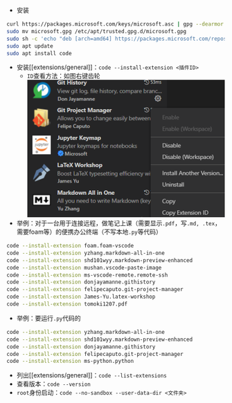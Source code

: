 - 安装
```sh
curl https://packages.microsoft.com/keys/microsoft.asc | gpg --dearmor > microsoft.gpg
sudo mv microsoft.gpg /etc/apt/trusted.gpg.d/microsoft.gpg
sudo sh -c 'echo "deb [arch=amd64] https://packages.microsoft.com/repos/vscode stable main" > /etc/apt/sources.list.d/vscode.list'
sudo apt update
sudo apt install code
```
- 安装[[extensions/general]]：`code --install-extension <插件ID>`
  - `ID`查看方法：如图右键齿轮![](extension-id.png)
- 举例：对于一台用于连接远程，做笔记上课（需要显示`.pdf`，写`.md, .tex`，需要foam等）的便携办公终端（不写本地`.py`等代码）
```sh
code --install-extension foam.foam-vscode
code --install-extension yzhang.markdown-all-in-one
code --install-extension shd101wyy.markdown-preview-enhanced
code --install-extension mushan.vscode-paste-image
code --install-extension ms-vscode-remote.remote-ssh
code --install-extension donjayamanne.githistory
code --install-extension felipecaputo.git-project-manager
code --install-extension James-Yu.latex-workshop
code --install-extension tomoki1207.pdf
```
- 举例：要运行`.py`代码的
```sh
code --install-extension yzhang.markdown-all-in-one
code --install-extension shd101wyy.markdown-preview-enhanced
code --install-extension donjayamanne.githistory
code --install-extension felipecaputo.git-project-manager
code --install-extension ms-python.python
```
- 列出[[extensions/general]]：`code --list-extensions`
- 查看版本：`code --version`
- `root`身份启动：`code --no-sandbox --user-data-dir <文件夹>`